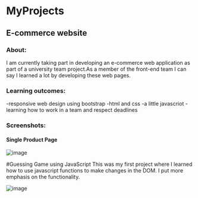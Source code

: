 # MyProjects

## E-commerce website
### About:
I am currently taking part in developing an e-commerce web application as part of a university team project.As a member of the front-end team I can say I learned a lot by developing these web pages.

### Learning outcomes:
-responsive web design using bootstrap
-html and css
-a little javascriot
-learning how to work in a team and respect deadlines

### Screenshots:
#### Single Product Page
![image](https://user-images.githubusercontent.com/81852894/165872381-bb66f735-28e0-46ce-80fe-4c7a5de28d6c.png)



#Guessing Game 
using JavaScript
This was my first project where I learned how to use javascript functions to make changes in the DOM.
I put more emphasis on the functionality.

![image](https://user-images.githubusercontent.com/81852894/165869406-735fbcf0-2c6e-4b70-91d0-1943bbbd7990.png)
